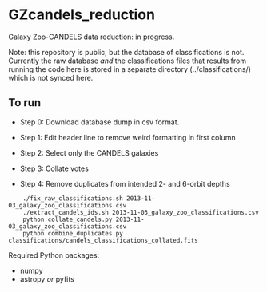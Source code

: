 GZcandels_reduction
===================

Galaxy Zoo-CANDELS data reduction: in progress.

Note: this repository is public, but the database of classifications is not. Currently the raw database *and* the classifications files that results from running the code here is stored in a separate directory (../classifications/) which is not synced here.

## To run

- Step 0: Download database dump in csv format.

- Step 1: Edit header line to remove weird formatting in first column

- Step 2: Select only the CANDELS galaxies

- Step 3: Collate votes

- Step 4: Remove duplicates from intended 2- and 6-orbit depths

```
    ./fix_raw_classifications.sh 2013-11-03_galaxy_zoo_classifications.csv
    ./extract_candels_ids.sh 2013-11-03_galaxy_zoo_classifications.csv
    python collate_candels.py 2013-11-03_galaxy_zoo_classifications.csv
    python combine_duplicates.py classifications/candels_classifications_collated.fits
```

Required Python packages:

- numpy
- astropy *or* pyfits
